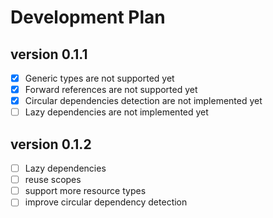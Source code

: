 # Development Plan

## version 0.1.1

- [x] Generic types are not supported yet
- [x] Forward references are not supported yet
- [x] Circular dependencies detection are not implemented yet
- [ ] Lazy dependencies are not implemented yet

## version 0.1.2

- [ ] Lazy dependencies
- [ ] reuse scopes
- [ ] support more resource types
- [ ] improve circular dependency detection

